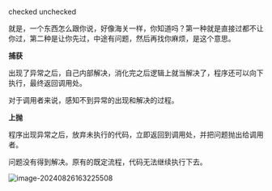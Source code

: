 checked  unchecked

就是，一个东西怎么跟你说，好像海关一样，你知道吗？第一种就是直接过都不让你过，第二种是让你先过，中途有问题，然后再找你麻烦，是这个意思。

**捕获**

出现了异常之后，自己内部解决，消化完之后逻辑上就当解决了，程序还可以向下执行，最终返回调用处。

对于调用者来说，感知不到异常的出现和解决的过程。

**上抛**

程序出现异常之后，放弃未执行的代码，立即返回到调用处，并把问题抛出给调用者。

问题没有得到解决。原有的既定流程，代码无法继续执行下去。

![image-20240826163225508](D:\a_briup_learn\Java\异常\受检.assets\image-20240826163225508.png)